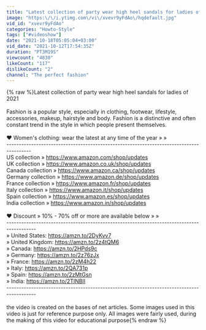 ```yaml
---
title: "Latest collection of party wear high heel sandals for ladies of 2021"
image: "https:\/\/i.ytimg.com\/vi\/xvevr9yFdAo\/hqdefault.jpg"
vid_id: "xvevr9yFdAo"
categories: "Howto-Style"
tags: ["#videoshow"]
date: "2021-10-18T05:05:04+03:00"
vid_date: "2021-10-12T17:54:35Z"
duration: "PT3M19S"
viewcount: "4830"
likeCount: "117"
dislikeCount: "2"
channel: "The perfect fashion"
---
```

{% raw %}Latest collection of party wear high heel sandals for ladies of 2021<br /><br />Fashion is a popular style, especially in clothing, footwear, lifestyle, accessories, makeup, hairstyle and body. Fashion is a distinctive and often constant trend in the style in which people present themselves.<br /><br />❤ Women's clothing: wear the latest at any time of the year » » <br />----------------------------------------------------------------------------------------<br />US collection » <a rel="nofollow" target="blank" href="https://www.amazon.com/shop/updates">https://www.amazon.com/shop/updates</a><br />UK collection » <a rel="nofollow" target="blank" href="https://www.amazon.co.uk/shop/updates">https://www.amazon.co.uk/shop/updates</a><br />Canada collection » <a rel="nofollow" target="blank" href="https://www.amazon.ca/shop/updates">https://www.amazon.ca/shop/updates</a><br />Germany collection » <a rel="nofollow" target="blank" href="https://www.amazon.de/shop/updates">https://www.amazon.de/shop/updates</a><br />France collection » <a rel="nofollow" target="blank" href="https://www.amazon.fr/shop/updates">https://www.amazon.fr/shop/updates</a><br />Italy collection » <a rel="nofollow" target="blank" href="https://www.amazon.it/shop/updates">https://www.amazon.it/shop/updates</a><br />Spain collection » <a rel="nofollow" target="blank" href="https://www.amazon.es/shop/updates">https://www.amazon.es/shop/updates</a><br />India collection » <a rel="nofollow" target="blank" href="https://www.amazon.in/shop/updates">https://www.amazon.in/shop/updates</a><br /><br />❤ Discount » 10% - 70% off or more are available below » » <br />------------------------------------------------------------------------------------------<br />» United States: <a rel="nofollow" target="blank" href="https://amzn.to/2DyKvv7">https://amzn.to/2DyKvv7</a><br />» United Kingdom: <a rel="nofollow" target="blank" href="https://amzn.to/2z4tQM6">https://amzn.to/2z4tQM6</a><br />» Canada: <a rel="nofollow" target="blank" href="https://amzn.to/2HPds9c">https://amzn.to/2HPds9c</a><br />» Germany: <a rel="nofollow" target="blank" href="https://amzn.to/2z76zJx">https://amzn.to/2z76zJx</a><br />» France: <a rel="nofollow" target="blank" href="https://amzn.to/2zM4h22">https://amzn.to/2zM4h22</a><br />» Italy: <a rel="nofollow" target="blank" href="https://amzn.to/2QA731p">https://amzn.to/2QA731p</a><br />» Spain: <a rel="nofollow" target="blank" href="https://amzn.to/2zMtGsn">https://amzn.to/2zMtGsn</a><br />» India: <a rel="nofollow" target="blank" href="https://amzn.to/2TINBlI">https://amzn.to/2TINBlI</a><br />------------------------------------------------------------------------------------------<br /><br />the video is created on the bases of net articles. Some images used in this video is just for reference purpose only. All images were fairly used, during the making of this video for educational purpose{% endraw %}
